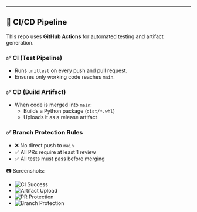 ---

## 🚀 CI/CD Pipeline

This repo uses **GitHub Actions** for automated testing and artifact generation.

### ✅ CI (Test Pipeline)

- Runs `unittest` on every push and pull request.
- Ensures only working code reaches `main`.

### ✅ CD (Build Artifact)

- When code is merged into `main`:
  - Builds a Python package (`dist/*.whl`)
  - Uploads it as a release artifact

### ✅ Branch Protection Rules

- ❌ No direct push to `main`
- ✅ All PRs require at least 1 review
- ✅ All tests must pass before merging

📷 Screenshots:
- ![CI Success](docs/ci-success.png)
- ![Artifact Upload](docs/artifact-upload.png)
- ![PR Protection](docs/pr-protection.png)
- ![Branch Protection](docs/branch-protection.png)
